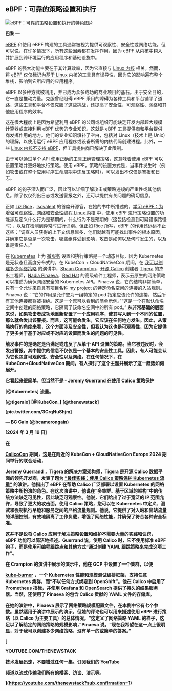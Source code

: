 ## eBPF：可靠的策略设置和执行

![eBPF：可靠的策略设置和执行的特色图片](https://cdn.thenewstack.io/media/2024/04/4ffa1a23-water-sunset-1-1024x448.png)

**巴黎 —**

[eBPF](https://thenewstack.io/what-is-ebpf/) 和使用 eBPF 构建的工具通常被视为提供可观察性、安全性或网络功能。但可以说，在许多情况下，所有这些因素都在发挥作用，因为 eBPF 从内核中钩入并扩展到跨环境运行的应用程序和基础设施中。

eBPF 的强大功能主要在于其计算效率，因为它直接与 [Linux 内核](https://thenewstack.io/linux-kernel-5-10-introduces-static-calls-to-prevent-speculative-execution-attacks/) 相关。然而，将 [eBPF 仅仅标记为基于 Linux](https://thenewstack.io/how-io_uring-and-ebpf-will-revolutionize-programming-in-linux/) 内核的工具具有误导性，因为它的影响遍布整个堆栈，影响到它所应用的应用程序。

eBPF 以多种方式被利用，并已成为众多成功的商业项目的基石。出于安全目的，它一直是推动力量。克服曾经阻碍 eBPF 采用的障碍为各种工具和平台铺平了道路，这些工具和平台不仅克服了这些挑战，还提高了安全性、可观察性、网络和其他应用程序的效率。

这在很大程度上是因为希望利用 eBPF 的公司或组织可能缺乏开发内部超大规模计算器或直接利用 eBPF 优势的专业知识。这就是 eBPF 工具提供商和平台提供商发挥作用的地方。他们的专业知识填补了空白，包括对 Linux（技术上是 Unix）的理解，以使用运行 eBPF 应用程序或设备所需的内核代码创建进程。此外，一些 [Linux 内核不支持 eBPF](https://thenewstack.io/how-ebpf-turns-linux-into-a-programmable-kernel/)，但工具提供商已解决了此限制。

由于可以通过单个 API 使用正确的工具正确管理策略，这意味着使用 eBPF 可以设置策略并更好地执行策略。使用 eBPF，策略的设置方式是，当事件发生时（例如攻击或在整个应用程序生命周期中违反策略时），可以发出不仅仅是警报和日志。

eBPF 的钩子深入而广泛，因此可以详细了解攻击或策略违规的严重性或其他信息。除了仅仅列出日志或发送警报之外，还可以提供有关问题的确切信息。

正如 [Liz Rice](https://uk.linkedin.com/in/lizrice)，[Isovalent](https://thenewstack.io/ciscos-strategic-move-in-the-isovalent-acquisition-ebpf/) 的首席开源官，在她的书中所描述的，[学习 eBPF：为增强可观察性、网络和安全性编程 Linux 内核](https://www.oreilly.com/library/view/learning-ebpf/9781098135119/) 中，使用 eBPF 进行策略设置的功能涉及定义什么行为是预期的，什么行为不是预期的（这包括检测到可疑错误路径时），以及在检测到异常时进行识别。但正如 Rice 所写，eBPF 的作用还远远不止这些：“调查人员获得的上下文信息越多，他们就越有可能找出事件的根本原因，并确定它是否是一次攻击，哪些组件受到影响，攻击是如何以及何时发生的，以及谁是责任人。”

在 [Kubernetes](https://thenewstack.io/kubernetes/) 上为 [微服务](https://thenewstack.io/microservices/) 设置和执行策略是一个动态目标，因为 Kubernetes 是无状态且高度分布式的。在 KubeCon + CloudNativeCon 期间，在 [我可以创建多少网络策略](https://kccnceu2024.sched.com/event/1YeMI/how-many-network-policies-can-i-create-nadia-pinaeva-red-hat-shaun-crampton-tigera) 的演讲中，[Shaun Crampton](https://uk.linkedin.com/in/shaun-crampton-88633323)，[开源 Calico](https://www.tigera.io/project-calico/) 创建者 [Tigera](https://www.tigera.io/) 的杰出工程师，[Nadia Pinaeva](https://de.linkedin.com/in/npinaeva)，[Red Hat](https://www.openshift.com/try?utm_content=inline+mention) 的高级软件工程师，表示云原生的网络策略可以描述为确保网络安全的 Kubernetes API。Pinaeva 说，它的结构非常简单，只有一个允许来自具有项目名称 my project 的特定命名空间的连接的入站规则。Pinaeva 说：“它的作用是允许您为一组特定的 pod 指定应该允许的连接，然后所有其他连接都将被拒绝。这是一个您可以看到的简单示例。”“这是一个在默认命名空间中创建的网络策略，它隔离了该命名空间中的所有 pod。”
**从非常基础的层面来说，如果攻击者成功地重新配置了一个应用程序，使其写入到一个不同的位置，那么就会发出该警报。而且，这可能会发生，它应该在任何地方发生。因此，从策略执行的角度来看，这个方面涉及安全性，但我认为这也是可观察性，因为它提供了更多关于基于对应或不对应的设置而发生的问题的可见性。**

**触发事件的是确定是否满足或违反了从单个 API 设置的策略。当它被违反时，会发出警报，其中提供的信息不仅仅是一个基本的安全性工具。因此，有人可能会认为它也包含可观察性、安全性以及网络。在任何情况下，在 KubeCon+CloudNativeCon 期间，有人探讨了这个主题并展示了这一趋势如何展开。**

**它看起来很简单，但当然不是 - Jeremy Guerrand 在使用 Calico 策略保护**

**[@Kubernetes]** **流量。**

**[@tigeraio]** **[@KubeCon_]** **[@thenewstack]**

**[pic.twitter.com/3CrqNuShjm]**

**— BC Gain (@bcamerongain)**

**[2024 年 3 月 19 日]**

**在**

**[CalicoCon](https://www.tigera.io/lp/calicocon-2024/)** **期间，这是在附近的 KubeCon + CloudNativeCon Europe 2024 期间举行的联合活动，**

**[Jeremy Guerrand](https://ie.linkedin.com/in/j%C3%A9r%C3%A9my-guerrand-b0a74193)** **，Tigera 的解决方案架构师，Tigera 是开源 Calico 数据平面的领先开发商，发表了题为 [“最佳实践：使用 Calico 策略保护 Kubernetes 流量”](https://www.tigera.io/lp/calicocon-2024/#) 的演讲。他指出了 eBPF 在帮助 Calico 广泛部署以设置 Kubernetes 的网络策略中所扮演的角色。在这次演讲中，他说在“多集群、基于区域的架构”中的传统方法缺乏可见性，因此缺乏可观察性。他说，它们给出了过于宽泛的 IP 范围允许，导致了更大的攻击面。使用 Calico 策略，您可以在 Kubernetes 中定义、测试和强制执行吊舱和服务之间的严格流量规则。他说，它提供了对入站和出站流量的详细控制，有效地隔离了工作负载，增强了网络性能，并确保了符合各种安全标准。**

**这并不是说将 Calico 应用于解决策略设置和维护不需要大量的实践和诀窍，eBPF 功能可以简洁地描述。Guerrand 说，使用 Calico 时，它不使用标准 eBPF 钩子，而是使用可编程跟踪点和其他方式“通过创建 YAML 跟踪策略来完成这项工作”。**

**在 Crampton 的演讲中展示的演示中，他在 GCP 中设置了一个集群，以便**

**[kube-burner](https://github.com/kube-burner/kube-burner)** **，一个 Kubernetes 性能和规模测试编排框架，支持任意 Kubernetes 集群，而“不以任何方式绑定到 OpenShift”。他在 Calico 中启用了 Prometheus 指标，并使用 Grafana 和 OpenSearch 提供了持久的结果服务器。当然，还使用了 Pinaeva 的包含 Calico 贡献的 YAML 文件的存储库。**

**在她的演讲中，Pinaeva 展示了网络策略规模配置文件，在本例中它有七个参数。虽然适用于演讲中展示的演示，但她的评论也可以用来描述使用 eBPF 进行策略（以 Calico 为主要工具）的总体情况。“这定义了网络策略 YAML 的样子，这足以了解给定的网络策略的规模影响，”Pinaeva 说。“现在我希望在这一点上很明显，对于我可以创建多少网络策略，没有单一的或简单的答案。”**

**[**

**YOUTUBE.COM/THENEWSTACK**

**技术发展迅速，不要错过任何一集。订阅我们的 YouTube**

**频道以流式传输我们所有的播客、访谈、演示等。**

**](https://youtube.com/thenewstack?sub_confirmation=1)**